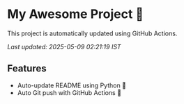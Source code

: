 # My Awesome Project 🚀

This project is automatically updated using GitHub Actions.

_Last updated: 2025-05-09 02:21:19 IST_

## Features
- Auto-update README using Python 🐍
- Auto Git push with GitHub Actions 🤖
